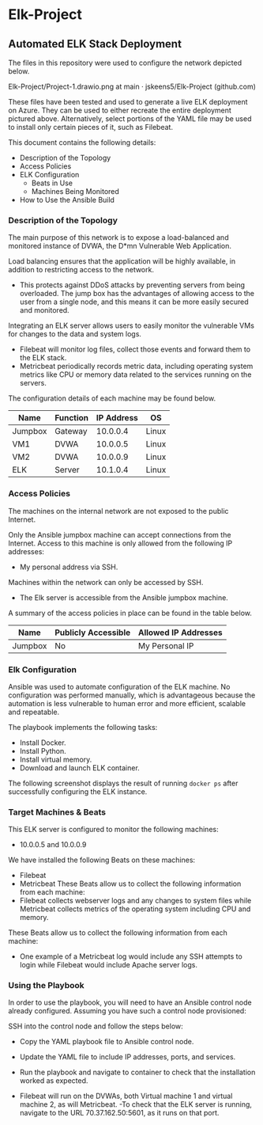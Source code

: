 # Elk-Project

## Automated ELK Stack Deployment

The files in this repository were used to configure the network depicted below.

Elk-Project/Project-1.drawio.png at main · jskeens5/Elk-Project (github.com)

These files have been tested and used to generate a live ELK deployment on Azure. They can be used to either recreate the entire deployment pictured above. Alternatively, select portions of the YAML file may be used to install only certain pieces of it, such as Filebeat.


This document contains the following details:
- Description of the Topology
- Access Policies
- ELK Configuration
  - Beats in Use
  - Machines Being Monitored
- How to Use the Ansible Build


### Description of the Topology

The main purpose of this network is to expose a load-balanced and monitored instance of DVWA, the D*mn Vulnerable Web Application.

Load balancing ensures that the application will be highly available, in addition to restricting access to the network.
- This protects against DDoS attacks by preventing servers from being overloaded. The jump box has the advantages of allowing access to the user from a single node, and this means it can be more easily secured and monitored.

Integrating an ELK server allows users to easily monitor the vulnerable VMs for changes to the data and system logs.
- Filebeat will monitor log files, collect those events and forward them to the ELK stack.
- Metricbeat periodically records metric data, including operating system metrics like CPU or memory data related to the services running on the servers.

The configuration details of each machine may be found below.

| Name    | Function | IP Address | OS    |
|---------|----------|------------|-------|
| Jumpbox | Gateway  | 10.0.0.4   | Linux |
| VM1     | DVWA     | 10.0.0.5   | Linux |
| VM2     | DVWA     | 10.0.0.9   | Linux |
| ELK     | Server   | 10.1.0.4   | Linux |

### Access Policies

The machines on the internal network are not exposed to the public Internet. 

Only the Ansible jumpbox machine can accept connections from the Internet. Access to this machine is only allowed from the following IP addresses:
- My personal address via SSH.

Machines within the network can only be accessed by SSH.
- The Elk server is accessible from the Ansible jumpbox machine.

A summary of the access policies in place can be found in the table below.

| Name    | Publicly Accessible | Allowed IP Addresses |
|---------|---------------------|----------------------|
| Jumpbox | No                  | My Personal IP       |

### Elk Configuration

Ansible was used to automate configuration of the ELK machine. No configuration was performed manually, which is advantageous because the automation is less vulnerable to human error and more efficient, scalable and repeatable.

The playbook implements the following tasks:
- Install Docker.
- Install Python.
- Install virtual memory.
- Download and launch ELK container.

The following screenshot displays the result of running `docker ps` after successfully configuring the ELK instance.



### Target Machines & Beats
This ELK server is configured to monitor the following machines:
- 10.0.0.5 and 10.0.0.9

We have installed the following Beats on these machines:
- Filebeat
- Metricbeat These Beats allow us to collect the following information from each machine:
- Filebeat collects webserver logs and any changes to system files while Metricbeat collects metrics of the operating system including CPU and memory.

These Beats allow us to collect the following information from each machine:
- One example of a Metricbeat log would include any SSH attempts to login while Filebeat would include Apache server logs.

### Using the Playbook
In order to use the playbook, you will need to have an Ansible control node already configured. Assuming you have such a control node provisioned: 

SSH into the control node and follow the steps below:
- Copy the YAML playbook file to Ansible control node.
- Update the YAML file to include IP addresses, ports, and services.
- Run the playbook and navigate to container to check that the installation worked as expected.

- Filebeat will run on the DVWAs, both Virtual machine 1 and virtual machine 2, as will Metricbeat. -To check that the ELK server is running, navigate to the URL 70.37.162.50:5601, as it runs on that port.
